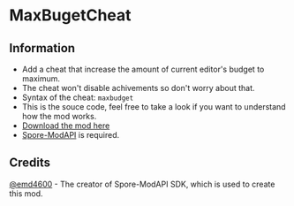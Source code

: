 # MaxBugetCheat

## Information
- Add a cheat that increase the amount of current editor's budget to maximum.
- The cheat won't disable achivements so don't worry about that.
- Syntax of the cheat: `maxbudget`
- This is the souce code, feel free to take a look if you want to understand how the mod works.
- [Download the mod here](https://github.com/Studumb/MaxBugetCheat/releases/tag/v0.1)
- [Spore-ModAPI](http://davoonline.com/sporemodder/rob55rod/ModAPI/Public/) is required.

## Credits
[@emd4600](https://github.com/emd4600) - The creator of Spore-ModAPI SDK, which is used to create this mod.
